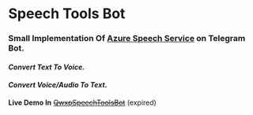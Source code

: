 # Speech Tools Bot

### Small Implementation Of [Azure Speech Service](https://azure.microsoft.com/en-us/services/cognitive-services/speech-services/) on Telegram Bot.

#### *Convert Text To Voice.*

#### *Convert Voice/Audio To Text.*


**Live Demo In** ~~[QwxpSpeechToolsBot](https://t.me/QwxpSpeechToolsBot)~~ (expired)

